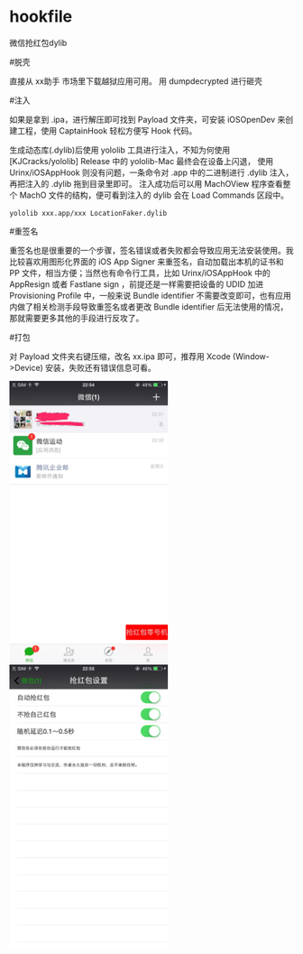 # hookfile
微信抢红包dylib

#脱壳

直接从 xx助手 市场里下载越狱应用可用。
用 dumpdecrypted 进行砸壳

#注入

如果是拿到 .ipa，进行解压即可找到 Payload 文件夹，可安装 iOSOpenDev 来创建工程，使用 CaptainHook 轻松方便写 Hook 代码。

生成动态库(.dylib)后使用 yololib 工具进行注入，不知为何使用 [KJCracks/yololib] Release 中的 yololib-Mac 最终会在设备上闪退，
使用 Urinx/iOSAppHook 则没有问题，一条命令对 .app 中的二进制进行 .dylib 注入，再把注入的 .dylib 拖到目录里即可。
注入成功后可以用 MachOView 程序查看整个 MachO 文件的结构，便可看到注入的 dylib 会在 Load Commands 区段中。
```
yololib xxx.app/xxx LocationFaker.dylib
```

#重签名

重签名也是很重要的一个步骤，签名错误或者失败都会导致应用无法安装使用。我比较喜欢用图形化界面的 iOS App Signer 来重签名，自动加载出本机的证书和 PP 文件，相当方便；当然也有命令行工具，比如 Urinx/iOSAppHook 中的 AppResign 或者 Fastlane sign ，前提还是一样需要把设备的 UDID 加进 Provisioning Profile 中，一般来说 Bundle identifier 不需要改变即可，也有应用内做了相关检测手段导致重签名或者更改 Bundle identifier 后无法使用的情况，那就需要更多其他的手段进行反攻了。

#打包

对 Payload 文件夹右键压缩，改名 xx.ipa 即可，推荐用 Xcode (Window->Device) 安装，失败还有错误信息可看。

<img src="./IMG_010.jpg" height=500 />
<img src="./IMG_011.jpg" height=500 />
